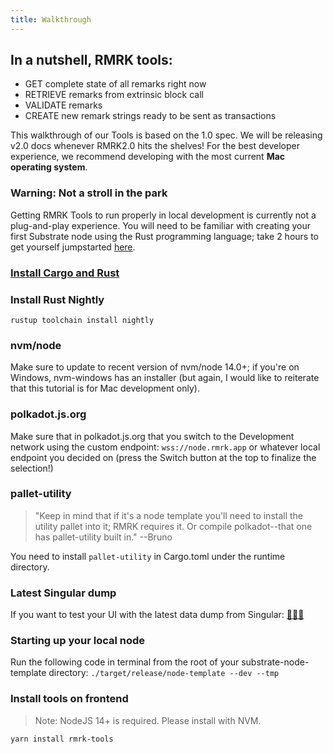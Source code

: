 ```yaml
---
title: Walkthrough
---
```


## In a nutshell, RMRK tools:

- GET complete state of all remarks right now
- RETRIEVE remarks from extrinsic block call
- VALIDATE remarks
- CREATE new remark strings ready to be sent as transactions

This walkthrough of our Tools is based on the 1.0 spec. We will be releasing v2.0 docs whenever RMRK2.0 hits the shelves! For the best developer experience, we recommend developing with the most current **Mac operating system**.

### Warning: Not a stroll in the park

Getting RMRK Tools to run properly in local development is currently not a plug-and-play experience. You will need to be familiar with creating your first Substrate node using the Rust programming language; take 2 hours to get yourself jumpstarted [here](https://substrate.dev/tutorials).

### [Install Cargo and Rust](https://doc.rust-lang.org/stable/cargo/getting-started/installation.html)

### Install Rust Nightly

`rustup toolchain install nightly`

### nvm/node

Make sure to update to recent version of nvm/node 14.0+; if you're on Windows, nvm-windows has an installer (but again, I would like to reiterate that this tutorial is for Mac development only).

### polkadot.js.org

Make sure that in polkadot.js.org that you switch to the Development network using the custom endpoint: `wss://node.rmrk.app` or whatever local endpoint you decided on (press the Switch button at the top to finalize the selection!)

### pallet-utility

> "Keep in mind that if it's a node template you'll need to install the utility pallet into it; RMRK requires it. Or compile polkadot--that one has pallet-utility built in." --Bruno

You need to install `pallet-utility` in Cargo.toml under the runtime directory.

### Latest Singular dump

If you want to test your UI with the latest data dump from Singular: [💩💩💩](https://gateway.pinata.cloud/ipns/latestdump.rmrk.app)

### Starting up your local node

Run the following code in terminal from the root of your substrate-node-template directory: `./target/release/node-template --dev --tmp`

### Install tools on frontend

> Note: NodeJS 14+ is required. Please install with NVM.

`yarn install rmrk-tools`
